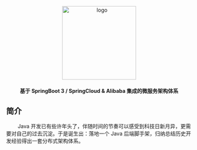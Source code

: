 <p>&nbsp;</p>
<div align="center">
	<img alt="logo" src="https://gh-proxy.com/github.com/Rukawalee/cloud-me/blob/master/imgs/cloud-me.png" width="200">
</div>
<h4 align="center">基于 SpringBoot 3 / SpringCloud & Alibaba 集成的微服务架构体系</h4>

## 简介
&nbsp; &nbsp; &nbsp; &nbsp; Java 开发已有些许年头了，伴随时间的节奏可以感受到科技日新月异，更需要对自己的过去沉淀。于是诞生出：落地一个 Java 后端脚手架，归纳总结历史开发经验得出一套分布式架构体系。